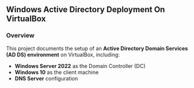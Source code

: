 ## Windows Active Directory Deployment On VirtualBox

### Overview
This project documents the setup of an **Active Directory Domain Services (AD DS) environment** on VirtualBox, including:
- **Windows Server 2022** as the Domain Controller (DC)
- **Windows 10** as the client machine
- **DNS Server** configuration
